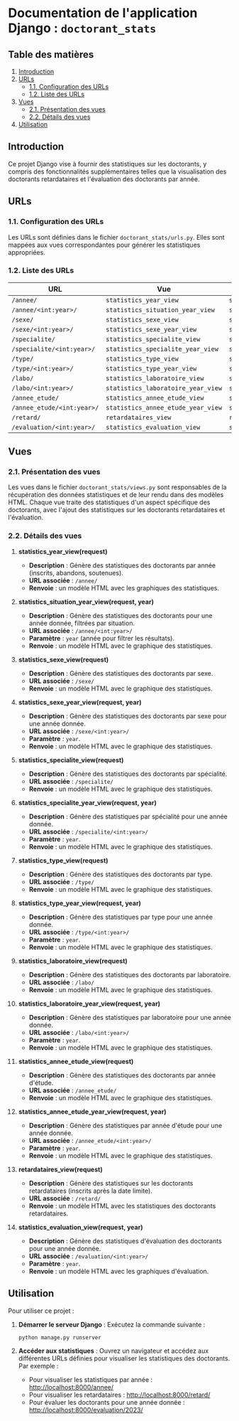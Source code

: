 
# Documentation de l'application Django : `doctorant_stats`

## Table des matières
1. [Introduction](#introduction)
2. [URLs](#urls)
   - [1.1. Configuration des URLs](#configuration-des-urls)
   - [1.2. Liste des URLs](#liste-des-urls)
3. [Vues](#vues)
   - [2.1. Présentation des vues](#presentation-des-vues)
   - [2.2. Détails des vues](#details-des-vues)
4. [Utilisation](#utilisation)

## Introduction
Ce projet Django vise à fournir des statistiques sur les doctorants, y compris des fonctionnalités supplémentaires telles que la visualisation des doctorants retardataires et l'évaluation des doctorants par année.

## URLs

### 1.1. Configuration des URLs
Les URLs sont définies dans le fichier `doctorant_stats/urls.py`. Elles sont mappées aux vues correspondantes pour générer les statistiques appropriées.

### 1.2. Liste des URLs

| URL                              | Vue                                             | Nom de la route                         |
|----------------------------------|-------------------------------------------------|----------------------------------------|
| `/annee/`                        | `statistics_year_view`                         | `statistiques_par_year`               |
| `/annee/<int:year>/`            | `statistics_situation_year_view`              | `statistiques_par_situation_year`     |
| `/sexe/`                         | `statistics_sexe_view`                         | `statistiques_par_sexe`                |
| `/sexe/<int:year>/`             | `statistics_sexe_year_view`                   | `statistiques_par_sexe_year`          |
| `/specialite/`                  | `statistics_specialite_view`                  | `statistiques_par_specialite`         |
| `/specialite/<int:year>/`       | `statistics_specialite_year_view`             | `statistiques_par_specialite_year`    |
| `/type/`                         | `statistics_type_view`                         | `statistiques_par_type`               |
| `/type/<int:year>/`             | `statistics_type_year_view`                   | `statistiques_par_type_year`          |
| `/labo/`                         | `statistics_laboratoire_view`                 | `statistiques_par_laboratoire`        |
| `/labo/<int:year>/`             | `statistics_laboratoire_year_view`            | `statistiques_par_laboratoire_year`   |
| `/annee_etude/`                 | `statistics_annee_etude_view`                 | `statistiques_par_year_etude`         |
| `/annee_etude/<int:year>/`      | `statistics_annee_etude_year_view`            | `statistiques_par_annee_etude_year`   |
| `/retard/`                       | `retardataires_view`                           | `retardataires`                        |
| `/evaluation/<int:year>/`       | `statistics_evaluation_view`                  | `statistiques_par_evaluation`         |

## Vues

### 2.1. Présentation des vues
Les vues dans le fichier `doctorant_stats/views.py` sont responsables de la récupération des données statistiques et de leur rendu dans des modèles HTML. Chaque vue traite des statistiques d'un aspect spécifique des doctorants, avec l'ajout des statistiques sur les doctorants retardataires et l'évaluation.

### 2.2. Détails des vues

1. **statistics_year_view(request)**
   - **Description** : Génère des statistiques des doctorants par année (inscrits, abandons, soutenues).
   - **URL associée** : `/annee/`
   - **Renvoie** : un modèle HTML avec les graphiques des statistiques.

2. **statistics_situation_year_view(request, year)**
   - **Description** : Génère des statistiques des doctorants pour une année donnée, filtrées par situation.
   - **URL associée** : `/annee/<int:year>/`
   - **Paramètre** : `year` (année pour filtrer les résultats).
   - **Renvoie** : un modèle HTML avec le graphique des statistiques.

3. **statistics_sexe_view(request)**
   - **Description** : Génère des statistiques des doctorants par sexe.
   - **URL associée** : `/sexe/`
   - **Renvoie** : un modèle HTML avec le graphique des statistiques.

4. **statistics_sexe_year_view(request, year)**
   - **Description** : Génère des statistiques des doctorants par sexe pour une année donnée.
   - **URL associée** : `/sexe/<int:year>/`
   - **Paramètre** : `year`.
   - **Renvoie** : un modèle HTML avec le graphique des statistiques.

5. **statistics_specialite_view(request)**
   - **Description** : Génère des statistiques des doctorants par spécialité.
   - **URL associée** : `/specialite/`
   - **Renvoie** : un modèle HTML avec le graphique des statistiques.

6. **statistics_specialite_year_view(request, year)**
   - **Description** : Génère des statistiques par spécialité pour une année donnée.
   - **URL associée** : `/specialite/<int:year>/`
   - **Paramètre** : `year`.
   - **Renvoie** : un modèle HTML avec le graphique des statistiques.

7. **statistics_type_view(request)**
   - **Description** : Génère des statistiques des doctorants par type.
   - **URL associée** : `/type/`
   - **Renvoie** : un modèle HTML avec le graphique des statistiques.

8. **statistics_type_year_view(request, year)**
   - **Description** : Génère des statistiques par type pour une année donnée.
   - **URL associée** : `/type/<int:year>/`
   - **Paramètre** : `year`.
   - **Renvoie** : un modèle HTML avec le graphique des statistiques.

9. **statistics_laboratoire_view(request)**
   - **Description** : Génère des statistiques des doctorants par laboratoire.
   - **URL associée** : `/labo/`
   - **Renvoie** : un modèle HTML avec le graphique des statistiques.

10. **statistics_laboratoire_year_view(request, year)**
    - **Description** : Génère des statistiques par laboratoire pour une année donnée.
    - **URL associée** : `/labo/<int:year>/`
    - **Paramètre** : `year`.
    - **Renvoie** : un modèle HTML avec le graphique des statistiques.

11. **statistics_annee_etude_view(request)**
    - **Description** : Génère des statistiques des doctorants par année d'étude.
    - **URL associée** : `/annee_etude/`
    - **Renvoie** : un modèle HTML avec le graphique des statistiques.

12. **statistics_annee_etude_year_view(request, year)**
    - **Description** : Génère des statistiques par année d'étude pour une année donnée.
    - **URL associée** : `/annee_etude/<int:year>/`
    - **Paramètre** : `year`.
    - **Renvoie** : un modèle HTML avec le graphique des statistiques.

13. **retardataires_view(request)**
    - **Description** : Génère des statistiques sur les doctorants retardataires (inscrits après la date limite).
    - **URL associée** : `/retard/`
    - **Renvoie** : un modèle HTML avec les statistiques des doctorants retardataires.

14. **statistics_evaluation_view(request, year)**
    - **Description** : Génère des statistiques d'évaluation des doctorants pour une année donnée.
    - **URL associée** : `/evaluation/<int:year>/`
    - **Paramètre** : `year`.
    - **Renvoie** : un modèle HTML avec les graphiques d'évaluation.

## Utilisation
Pour utiliser ce projet :

1. **Démarrer le serveur Django** :
   Exécutez la commande suivante :
   ```bash
   python manage.py runserver
   ```

2. **Accéder aux statistiques** :
   Ouvrez un navigateur et accédez aux différentes URLs définies pour visualiser les statistiques des doctorants. Par exemple :
   - Pour visualiser les statistiques par année : [http://localhost:8000/annee/](http://localhost:8000/annee/)
   - Pour visualiser les retardataires : [http://localhost:8000/retard/](http://localhost:8000/retard/)
   - Pour évaluer les doctorants pour une année donnée : [http://localhost:8000/evaluation/2023/](http://localhost:8000/evaluation/2023/)